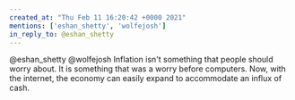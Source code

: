 ```yaml
---
created_at: "Thu Feb 11 16:20:42 +0000 2021"
mentions: ['eshan_shetty', 'wolfejosh']
in_reply_to: @eshan_shetty
---
```


@eshan_shetty @wolfejosh Inflation isn't something that people should worry about. It is something that was a worry before computers. Now, with the internet, the economy can easily expand to accommodate an influx of cash.